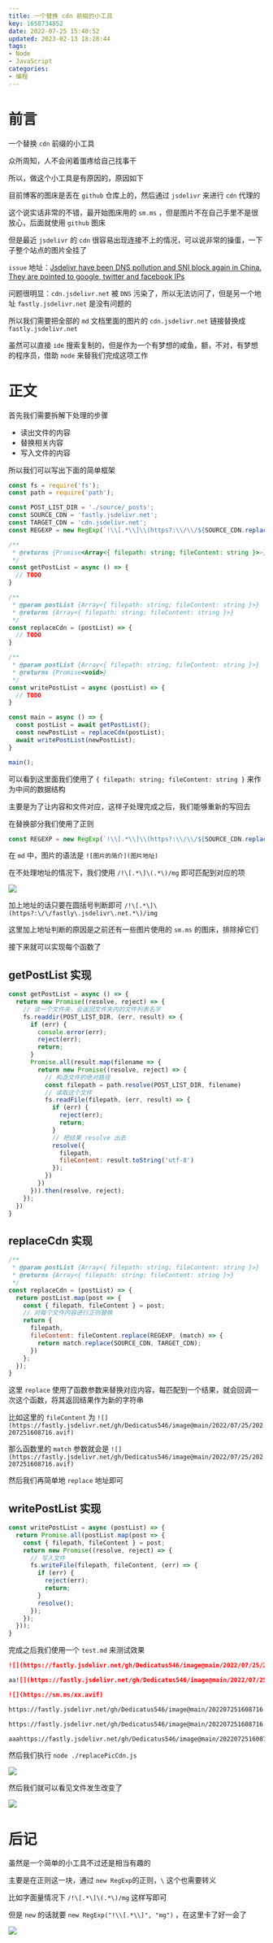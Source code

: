 ```yaml
---
title: 一个替换 cdn 前缀的小工具
key: 1658734852date: 2022-07-25 15:40:52
updated: 2023-02-13 18:28:44
tags:
- Node
- JavaScript
categories:
- 编程
---
```



# 前言

一个替换 `cdn` 前缀的小工具

<!-- more --> 

众所周知，人不会闲着蛋疼给自己找事干

所以，做这个小工具是有原因的，原因如下

目前博客的图床是丢在 `github` 仓库上的，然后通过 `jsdelivr` 来进行 `cdn` 代理的

这个说实话非常的不错，最开始图床用的 `sm.ms` ，但是图片不在自己手里不是很放心，后面就使用 `github` 图床

但是最近 `jsdelivr` 的 `cdn` 很容易出现连接不上的情况，可以说非常的操蛋，一下子整个站点的图片全挂了

`issue` 地址：[Jsdelivr have been DNS pollution and SNI block again in China. They are pointed to google, twitter and facebook IPs](https://github.com/jsdelivr/jsdelivr/issues/18397)

问题很明显：`cdn.jsdelivr.net` 被 `DNS` 污染了，所以无法访问了，但是另一个地址 `fastly.jsdelivr.net` 是没有问题的

所以我们需要把全部的 `md` 文档里面的图片的 `cdn.jsdelivr.net` 链接替换成 `fastly.jsdelivr.net`

虽然可以直接 `ide` 搜索复制的，但是作为一个有梦想的咸鱼，额，不对，有梦想的程序员，借助 `node` 来替我们完成这项工作

# 正文

首先我们需要拆解下处理的步骤

- 读出文件的内容
- 替换相关内容
- 写入文件的内容

所以我们可以写出下面的简单框架

```javascript
const fs = require('fs');
const path = require('path');

const POST_LIST_DIR = './source/_posts';
const SOURCE_CDN = 'fastly.jsdelivr.net';
const TARGET_CDN = 'cdn.jsdelivr.net';
const REGEXP = new RegExp(`!\\[.*\\]\\(https?:\\/\\/${SOURCE_CDN.replaceAll(".", "\\.")}.*\\)`, 'img');

/**
 * @returns {Promise<Array<{ filepath: string; fileContent: string }>>}
 */
const getPostList = async () => {
  // TODO
}

/**
 * @param postList {Array<{ filepath: string; fileContent: string }>}
 * @returns {Array<{ filepath: string; fileContent: string }>}
 */
const replaceCdn = (postList) => {
  // TODO 
}

/**
 * @param postList {Array<{ filepath: string; fileContent: string }>}
 * @returns {Promise<void>}
 */
const writePostList = async (postList) => {
  // TODO
}

const main = async () => {
  const postList = await getPostList();
  const newPostList = replaceCdn(postList);
  await writePostList(newPostList);
}

main();
```

可以看到这里面我们使用了 `{ filepath: string; fileContent: string }` 来作为中间的数据结构

主要是为了让内容和文件对应，这样子处理完成之后，我们能够重新的写回去

在替换部分我们使用了正则

```javascript
const REGEXP = new RegExp(`!\\[.*\\]\\(https?:\\/\\/${SOURCE_CDN.replaceAll(".", "\\.")}.*\\)`, 'img');
```

在 `md` 中，图片的语法是 `![图片的简介](图片地址)`

在不处理地址的情况下，我们使用 `/!\[.*\]\(.*\)/mg` 即可匹配到对应的项

![](https://fastly.jsdelivr.net/gh/Dedicatus546/image@main/2022/07/25/202207251608716.avif)

加上地址的话只要在圆括号判断即可 `/!\[.*\]\(https?:\/\/fastly\.jsdelivr\.net.*\)/img`

这里加上地址判断的原因是之前还有一些图片使用的 `sm.ms` 的图床，排除掉它们

接下来就可以实现每个函数了

## getPostList 实现

```javascript
const getPostList = async () => {
  return new Promise((resolve, reject) => {
    // 读一个文件夹，会返回文件夹内的文件列表名字
    fs.readdir(POST_LIST_DIR, (err, result) => {
      if (err) {
        console.error(err);
        reject(err);
        return;
      }
      Promise.all(result.map(filename => {
        return new Promise((resolve, reject) => {
          // 构造文件的绝对路径
          const filepath = path.resolve(POST_LIST_DIR, filename)
          // 读取这个文件
          fs.readFile(filepath, (err, result) => {
            if (err) {
              reject(err);
              return;
            }
            // 把结果 resolve 出去
            resolve({
              filepath, 
              fileContent: result.toString('utf-8')
            });
          })
        })
      })).then(resolve, reject);
    });
  })
}
```

## replaceCdn 实现

```javascript
/**
 * @param postList {Array<{ filepath: string; fileContent: string }>}
 * @returns {Array<{ filepath: string; fileContent: string }>}
 */
const replaceCdn = (postList) => {
  return postList.map(post => {
    const { filepath, fileContent } = post;
    // 对每个文件内容进行正则替换
    return {
      filepath, 
      fileContent: fileContent.replace(REGEXP, (match) => {
        return match.replace(SOURCE_CDN, TARGET_CDN);
      })
    };
  });
}
```

这里 `replace` 使用了函数参数来替换对应内容，每匹配到一个结果，就会回调一次这个函数，将其返回结果作为新的字符串

比如这里的 `fileContent` 为 `![](https://fastly.jsdelivr.net/gh/Dedicatus546/image@main/2022/07/25/202207251608716.avif)`

那么函数里的 `match` 参数就会是 `![](https://fastly.jsdelivr.net/gh/Dedicatus546/image@main/2022/07/25/202207251608716.avif)`

然后我们再简单地 `replace` 地址即可

## writePostList 实现

```javascript
const writePostList = async (postList) => {
  return Promise.all(postList.map(post => {
    const { filepath, fileContent } = post;
    return new Promise((resolve, reject) => {
      // 写入文件
      fs.writeFile(filepath, fileContent, (err) => {
        if (err) {
          reject(err);
          return;
        }
        resolve();
      });
    });
  }));
}
```

完成之后我们使用一个 `test.md` 来测试效果

```markdown
![](https://fastly.jsdelivr.net/gh/Dedicatus546/image@main/2022/07/25/202207251608716.avif)

aa![](https://fastly.jsdelivr.net/gh/Dedicatus546/image@main/2022/07/25/202207251608716.avif)bb

![](https://sm.ms/xx.avif)

https://fastly.jsdelivr.net/gh/Dedicatus546/image@main/202207251608716.avif

https://fastly.jsdelivr.net/gh/Dedicatus546/image@main/202207251608716.avif

aaahttps://fastly.jsdelivr.net/gh/Dedicatus546/image@main/202207251608716.avif
```

然后我们执行 `node ./replacePicCdn.js` 

![](https://fastly.jsdelivr.net/gh/Dedicatus546/image@main/2022/07/25/202207251623316.avif)

然后我们就可以看见文件发生改变了

![](https://fastly.jsdelivr.net/gh/Dedicatus546/image@main/2022/07/25/202207251624556.avif)

# 后记

虽然是一个简单的小工具不过还是相当有趣的

主要是在正则这一块，通过 `new RegExp`的正则，`\` 这个也需要转义

比如字面量情况下 `/!\[.*\]\(.*\)/mg` 这样写即可

但是 `new` 的话就要 `new RegExp("!\\[.*\\]", "mg")` ，在这里卡了好一会了

![](https://fastly.jsdelivr.net/gh/Dedicatus546/image@main/2022/07/25/202207251631748.avif)